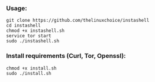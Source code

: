 
### Usage:
```
git clone https://github.com/thelinuxchoice/instashell
cd instashell
chmod +x instashell.sh
service tor start
sudo ./instashell.sh
```

### Install requirements (Curl, Tor, Openssl):

```
chmod +x install.sh
sudo ./install.sh
```
